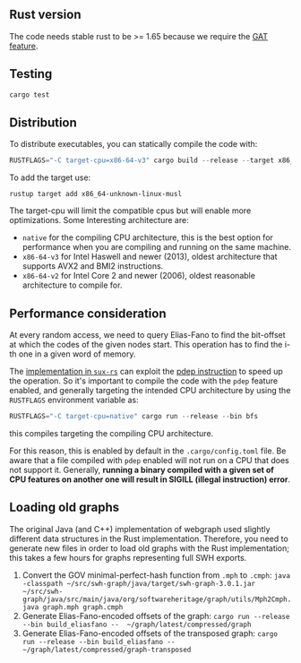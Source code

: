## Rust version
The code needs stable rust to be >= 1.65 because we require the [GAT feature](https://blog.rust-lang.org/2022/10/28/gats-stabilization.html`).

## Testing
```rust
cargo test
```

## Distribution
To distribute executables, you can statically compile the code with:
```rust
RUSTFLAGS="-C target-cpu=x86-64-v3" cargo build --release --target x86_64-unknown-linux-musl
```
To add the target use:
```shell
rustup target add x86_64-unknown-linux-musl
```
The target-cpu will limit the compatible cpus but will enable more optimizations.
Some Interesting architecture are:
- `native` for the compiling CPU architecture, this is the best option for
   performance when you are compiling and running on the same machine.
- `x86-64-v3` for Intel Haswell and newer (2013), oldest architecture that
   supports AVX2 and BMI2 instructions.
- `x86-64-v2` for Intel Core 2 and newer (2006), oldest reasonable architecture
   to compile for.

## Performance consideration
At every random access, we need to query Elias-Fano to find the bit-offset at
which the codes of the given nodes start. This operation has to find the i-th
one in a given word of memory.

The [implementation in `sux-rs`](https://github.com/vigna/sux-rs/blob/25fbdf42024b6cbe98741bd0d8135f3188293677/src/utils.rs#L26)
can exploit the [pdep instruction](https://www.felixcloutier.com/x86/pdep) to speed up the operation.
So it's important to compile the code with the `pdep` feature enabled, and generally
targeting the intended CPU architecture by using the `RUSTFLAGS` environment variable as:
```rust
RUSTFLAGS="-C target-cpu=native" cargo run --release --bin bfs
```
this compiles targeting the compiling CPU architecture.

For this reason, this is enabled by default in the `.cargo/config.toml` file.
Be aware that a file compiled with `pdep` enabled will not run on a CPU that does not support it.
Generally, **running a binary compiled with a given set of CPU features on another one
will result in SIGILL (illegal instruction) error**.

## Loading old graphs

The original Java (and C++) implementation of webgraph used slightly different
data structures in the Rust implementation.
Therefore, you need to generate new files in order to load old graphs with the Rust
implementation; this takes a few hours for graphs representing full SWH exports.

1. Convert the GOV minimal-perfect-hash function from `.mph` to `.cmph`: `java -classpath ~/src/swh-graph/java/target/swh-graph-3.0.1.jar ~/src/swh-graph/java/src/main/java/org/softwareheritage/graph/utils/Mph2Cmph.java graph.mph graph.cmph`
2. Generate Elias-Fano-encoded offsets of the graph: `cargo run --release --bin build_eliasfano --  ~/graph/latest/compressed/graph`
3. Generate Elias-Fano-encoded offsets of the transposed graph: `cargo run --release --bin build_eliasfano --  ~/graph/latest/compressed/graph-transposed`
